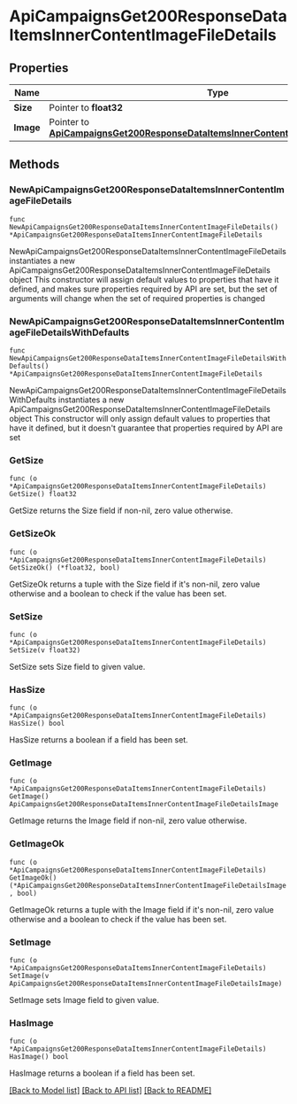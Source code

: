# ApiCampaignsGet200ResponseDataItemsInnerContentImageFileDetails

## Properties

Name | Type | Description | Notes
------------ | ------------- | ------------- | -------------
**Size** | Pointer to **float32** |  | [optional] 
**Image** | Pointer to [**ApiCampaignsGet200ResponseDataItemsInnerContentImageFileDetailsImage**](ApiCampaignsGet200ResponseDataItemsInnerContentImageFileDetailsImage.md) |  | [optional] 

## Methods

### NewApiCampaignsGet200ResponseDataItemsInnerContentImageFileDetails

`func NewApiCampaignsGet200ResponseDataItemsInnerContentImageFileDetails() *ApiCampaignsGet200ResponseDataItemsInnerContentImageFileDetails`

NewApiCampaignsGet200ResponseDataItemsInnerContentImageFileDetails instantiates a new ApiCampaignsGet200ResponseDataItemsInnerContentImageFileDetails object
This constructor will assign default values to properties that have it defined,
and makes sure properties required by API are set, but the set of arguments
will change when the set of required properties is changed

### NewApiCampaignsGet200ResponseDataItemsInnerContentImageFileDetailsWithDefaults

`func NewApiCampaignsGet200ResponseDataItemsInnerContentImageFileDetailsWithDefaults() *ApiCampaignsGet200ResponseDataItemsInnerContentImageFileDetails`

NewApiCampaignsGet200ResponseDataItemsInnerContentImageFileDetailsWithDefaults instantiates a new ApiCampaignsGet200ResponseDataItemsInnerContentImageFileDetails object
This constructor will only assign default values to properties that have it defined,
but it doesn't guarantee that properties required by API are set

### GetSize

`func (o *ApiCampaignsGet200ResponseDataItemsInnerContentImageFileDetails) GetSize() float32`

GetSize returns the Size field if non-nil, zero value otherwise.

### GetSizeOk

`func (o *ApiCampaignsGet200ResponseDataItemsInnerContentImageFileDetails) GetSizeOk() (*float32, bool)`

GetSizeOk returns a tuple with the Size field if it's non-nil, zero value otherwise
and a boolean to check if the value has been set.

### SetSize

`func (o *ApiCampaignsGet200ResponseDataItemsInnerContentImageFileDetails) SetSize(v float32)`

SetSize sets Size field to given value.

### HasSize

`func (o *ApiCampaignsGet200ResponseDataItemsInnerContentImageFileDetails) HasSize() bool`

HasSize returns a boolean if a field has been set.

### GetImage

`func (o *ApiCampaignsGet200ResponseDataItemsInnerContentImageFileDetails) GetImage() ApiCampaignsGet200ResponseDataItemsInnerContentImageFileDetailsImage`

GetImage returns the Image field if non-nil, zero value otherwise.

### GetImageOk

`func (o *ApiCampaignsGet200ResponseDataItemsInnerContentImageFileDetails) GetImageOk() (*ApiCampaignsGet200ResponseDataItemsInnerContentImageFileDetailsImage, bool)`

GetImageOk returns a tuple with the Image field if it's non-nil, zero value otherwise
and a boolean to check if the value has been set.

### SetImage

`func (o *ApiCampaignsGet200ResponseDataItemsInnerContentImageFileDetails) SetImage(v ApiCampaignsGet200ResponseDataItemsInnerContentImageFileDetailsImage)`

SetImage sets Image field to given value.

### HasImage

`func (o *ApiCampaignsGet200ResponseDataItemsInnerContentImageFileDetails) HasImage() bool`

HasImage returns a boolean if a field has been set.


[[Back to Model list]](../README.md#documentation-for-models) [[Back to API list]](../README.md#documentation-for-api-endpoints) [[Back to README]](../README.md)


